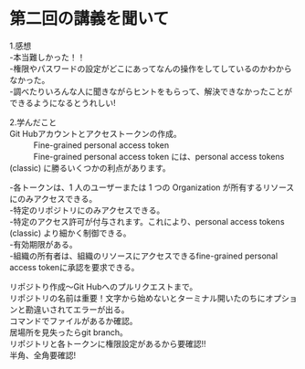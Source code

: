 # 第二回の講義を聞いて
1.感想  
-本当難しかった！！  
-権限やパスワードの設定がどこにあってなんの操作をしてしているのかわからなかった。  
-調べたりいろんな人に聞きながらヒントをもらって、解決できなかったことができるようになるとうれしい!

2.学んだこと  
Git Hubアカウントとアクセストークンの作成。  
　　　Fine-grained personal access token  
　　　Fine-grained personal access token には、personal access tokens (classic) に勝るいくつかの利点があります。

  -各トークンは、1 人のユーザーまたは 1 つの Organization が所有するリソースにのみアクセスできる。  
  -特定のリポジトリにのみアクセスできる。  
  -特定のアクセス許可が付与されます。これにより、personal access tokens (classic) より細かく制御できる。  
  -有効期限がある。  
  -組織の所有者は、組織のリソースにアクセスできるfine-grained personal access tokenに承認を要求できる。  
  
リポジトり作成～Git Hubへのプルリクエストまで。  
リポジトリの名前は重要！文字から始めないとターミナル開いたのちにオプションと勘違いされてエラーが出る。  
コマンドでファイルがあるか確認。  
居場所を見失ったらgit branch。  
リポジトリと各トークンに権限設定があるから要確認!!  
半角、全角要確認!
